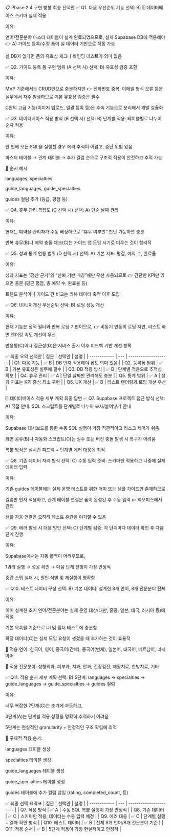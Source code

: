 📋 Phase 2.4 구현 방향 최종 선택안
✅ Q1. 다음 우선순위 기능
선택: B) 🗄️ 데이터베이스 스키마 실제 적용

이유:

언어/전문분야 마스터 테이블이 설계 완료되었으므로, 실제 Supabase DB에 적용해야
👉 A) 가이드 등록/수정 폼이 실 데이터 기반으로 작동 가능

실 DB가 없다면 폼의 유효성 체크나 바인딩 테스트가 의미 없음

✅ Q2. 가이드 등록 폼 구현 범위 (A 선택 시)
선택: B) 유효성 검증 포함

이유:

MVP 기준에서는 CRUD만으로 충분하지만
👉 전화번호 중복, 이메일 형식 오류 등은 실무에서 자주 발생하므로 기본 유효성 검증은 필수

C안의 고급 기능(이미지 업로드, 일괄 등록 등)은 후속 기능으로 분리해서 개발 효율화

✅ Q3. 데이터베이스 적용 방식 (B 선택 시)
선택: B) 단계별 적용: 테이블별로 나누어 순차 적용

이유:

한 번에 모든 SQL을 실행할 경우 에러 추적이 어렵고, 중단 위험 있음

마스터 테이블 → 관계 테이블 → 추가 컬럼 순으로 구조적 적용이 안전하고 추적 가능

📌 순서 예시:

languages, specialties

guide_languages, guide_specialties

guides 컬럼 추가 (등급, 평점 등)

✅ Q4. 휴무 관리 복잡도 (C 선택 시)
선택: A) 단순 날짜 관리

이유:

현재는 예약을 관리자가 수동 배정하므로 “휴무 여부만” 판단 가능하면 충분

반복 휴무(B)나 예약 충돌 체크(C)는 가이드 앱 도입 시기로 미루는 것이 합리적

✅ Q5. 성과 통계 연동 범위 (D 선택 시)
선택: A) 기본 지표: 평점, 예약 수, 완료율

이유:

성과 지표는 “정산 근거”와 “신뢰 기반 매칭”에만 우선 사용되므로
👉 간단한 KPI만 있으면 충분 (평균 평점, 총 예약 수, 완료율 등)

트렌드 분석이나 가이드 간 비교는 리뷰 데이터 축적 이후 도입

✅ Q6. UI/UX 개선 우선순위
선택: B) 로딩 성능 개선

이유:

현재 기능은 정적 필터와 반복 로딩 기반이므로,
👉 비동기 연동의 로딩 지연, 리스트 화면 렌더링 속도 개선이 우선

반응형(C)이나 접근성(D)은 서비스 출시 이후 피드백 기반 개선 항목

✅ 최종 요약 선택안
| 질문           | 선택안 | 설명                  |
| ------------ | --- | ------------------- |
| Q1. 다음 기능    | ✅ B | DB 먼저 적용해야 폼도 의미 있음 |
| Q2. 등록폼 범위   | ✅ B | 기본 유효성은 실무에 필수      |
| Q3. DB 적용 방식 | ✅ B | 단계별 적용으로 추적성 확보     |
| Q4. 휴무 관리    | ✅ A | 단일 날짜만 관리해도 충분      |
| Q5. 통계 범위    | ✅ A | 성과 지표는 KPI 중심 최소 구현 |
| Q6. UX 개선    | ✅ B | 리스트 렌더링과 로딩 개선 우선   |

🗄️ 데이터베이스 적용 세부 계획 최종 답변
✅ Q7. Supabase 프로젝트 접근 방식
선택: A) 직접 안내: SQL 스크립트를 단계별로 나누어 복사/붙여넣기 안내

이유:

Supabase 대시보드를 통한 수동 SQL 실행이 가장 직관적이고 리스크 제어가 쉬움

화면 공유(B)나 자동화 스크립트(C)는 실수 또는 버전 충돌 발생 시 복구가 어려움

복붙 방식은 실시간 피드백 + 단계별 에러 대응에 최적

✅ Q8. 기존 데이터 처리 방식
선택: C) 수동 입력 준비: 스키마만 적용하고 나중에 실제 데이터 입력

이유:

기존 guides 테이블에는 실제 운영 테스트를 위한 더미 또는 샘플 가이드만 존재하므로

컬럼만 먼저 적용하고, 관계 테이블 연결은 폼이 완성된 후 수동 입력 or 백오피스에서 관리

샘플 자동 연결은 오히려 테스트 혼란을 야기할 수 있음

✅ Q9. 에러 발생 시 대응 방안
선택: C) 단계별 검증: 각 단계마다 데이터 확인 후 다음 단계 진행

이유:

Supabase에서는 자동 롤백이 어려우므로,

1쿼리 실행 → 성공 확인 → 다음 단계 진행이 가장 안정적

중간 스텝 실패 시, 원인 식별 및 재실행이 명확함

✅ Q10. 테스트 데이터 구성
선택: B) 기본 데이터: 설계한 8개 언어, 8개 전문분야 전체

이유:

이미 설계한 초기 언어/전문분야는 실제 운영 대상(대만, 홍콩, 일본, 태국, 러시아 등)에 적절

기본 목록을 기준으로 UI 및 필터 테스트에 충분함

확장 데이터(C)는 실제 도입 요청이 생겼을 때 추가하는 것이 효율적

📌 적용 언어:
한국어, 영어, 중국어(간체), 중국어(번체), 일본어, 태국어, 베트남어, 러시아어

📌 적용 전문분야:
성형외과, 피부과, 치과, 안과, 건강검진, 재활치료, 한방치료, 기타

✅ Q11. 적용 순서 세부 계획
선택: B) 5단계: languages → specialties → guide_languages → guide_specialties → guides 컬럼

이유:

너무 복잡한 7단계(C)는 초기에 과도하고,

3단계(A)는 단계별 적용 상황을 명확히 추적하기 어려움

5단계는 현실적인 granularity + 안정적인 구조 확립에 최적

📌 구체적 적용 순서:

languages 테이블 생성

specialties 테이블 생성

guide_languages 테이블 생성

guide_specialties 테이블 생성

guides 테이블에 추가 컬럼 삽입 (rating, completed_count, 등)

✅ 최종 선택 요약표
| 질문           | 선택안 | 설명                     |
| ------------ | --- | ---------------------- |
| Q7. 적용 방식    | ✅ A | 수동 SQL 복붙 실행이 가장 안정적   |
| Q8. 기존 데이터   | ✅ C | 스키마만 적용, 데이터는 수동 입력 예정 |
| Q9. 에러 대응    | ✅ C | 단계별 실행 + 결과 확인 방식      |
| Q10. 테스트 데이터 | ✅ B | 전체 8개 언어/8개 전문분야 기준    |
| Q11. 적용 순서   | ✅ B | 5단계 적용이 가장 현실적이고 안정적   |
